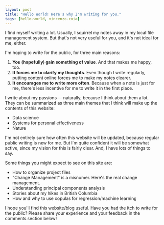 ```yaml
---
layout: post
title: "Hello World! Here's why I'm writing for you."
tags: [hello-world, vincenzo-coia]
---
```


I find myself writing a lot. Usually, I squirrel my notes away in my local file management system. But that's not very useful for you, and it's not ideal for me, either.

I'm hoping to write for the public, for three main reasons:

1. __You (hopefully) gain something of value__. And that makes me happy, too.
2. __It forces me to clarify my thoughts__. Even though I write regularly, putting content online forces me to make my notes clearer.
3. __It encourages me to write more often__. Because when a note is just for me, there's less incentive for me to write it in the first place.

I write about my passions -- naturally, because I think about them a lot. They can be summarized as three main themes that I think will make up the contents of this website:

- Data science
- Systems for personal effectiveness
- Nature

I'm not entirely sure how often this website will be updated, because regular public writing is new for me. But I'm quite confident it will be somewhat active, since my vision for this is fairly clear. And, I have lots of things to say.

Some things you might expect to see on this site are:

- How to organize project files
- "Change Management" is a misnomer. Here's the real change management.
- Understanding principal components analysis
- Stories about my hikes in British Columbia
- How and why to use copulas for regression/machine learning

I hope you'll find this website/blog useful. Have you had the itch to write for the public? Please share your experience and your feedback in the comments section below!

